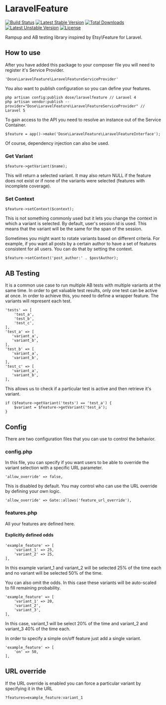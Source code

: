 # LaravelFeature

[![Build Status](https://travis-ci.org/MattStypa/LaravelFeature.svg?branch=master)](https://travis-ci.org/SpartzInc/LaravelFeature)
[![Latest Stable Version](https://poser.pugx.org/dose/laravelfeature/v/stable)](https://packagist.org/packages/dose/laravelfeature)
[![Total Downloads](https://poser.pugx.org/dose/laravelfeature/downloads)](https://packagist.org/packages/dose/laravelfeature)
[![Latest Unstable Version](https://poser.pugx.org/dose/laravelfeature/v/unstable)](https://packagist.org/packages/dose/laravelfeature)
[![License](https://poser.pugx.org/dose/laravelfeature/license)](https://packagist.org/packages/dose/laravelfeature)

Rampup and AB testing library inspired by Etsy\Feature for Laravel.

## How to use
After you have added this package to your composer file you will need to register it's Service Provider.
```
'Dose\LaravelFeature\LaravelFeatureServiceProvider'
```

You also want to publish configuration so you can define your features.
```
php artisan config:publish dose/laravelfeature // Laravel 4
php artisan vendor:publish --provider="Dose\LaravelFeature\LaravelFeatureServiceProvider" // Laravel 5
```

To gain access to the API you need to resolve an instance out of the Service Container.
```
$feature = app()->make('Dose\LaravelFeature\LaravelFeatureInterface');
```
Of course, dependency injection can also be used.

### Get Variant
```
$feature->getVariant($name);
```
This will return a selected variant. It may also return NULL if the feature does not exist or if none of the variants were selected (features with incomplete coverage).

### Set Context
```
$feature->setContext($context);
```
This is not something commonly used but it lets you change the context in which a variant is selected. By default, user's session id is used. This means that the variant will be the same for the span of the session.

Sometimes you might want to rotate variants based on different criteria. For example, if you want all posts by a certain author to have a set of features consistent for all users. You can do that by setting the context.
```
$feature->setContext('post_author:' . $postAuthor);
```

## AB Testing
It is a common use case to run multiple AB tests with multiple variants at the same time. In order to get valuable test results, only one test can be active at once. In order to achieve this, you need to define a wrapper feature. The variants will represent each test.
 ```
 'tests' => [
     'test_a',
     'test_b',
     'test_c',
 ],
 'test_a' => [
    'variant_a',
    'variant_b',
 ],
 'test_b' => [
    'variant_a',
    'variant_b',
 ],
 'test_c' => [
    'variant_a',
    'variant_b',
 ],
 ```
This allows us to check if a particular test is active and then retrieve it's variant.
```
if ($feature->getVariant('tests') == 'test_a') {
    $variant = $feature->getVariant('test_a');
}
```

## Config
There are two configuration files that you can use to control the behavior.

### config.php
In this file, you can specify if you want users to be able to override the variant selection with a specific URL parameter.
```
'allow_override' => false,
```
This is disabled by default. You may control who can use the URL override by defining your own logic.
```
'allow_override' => Gate::allows('feature_url_override'),
```

### features.php
All your features are defined here.

#### Explicitly defined odds
```
'example_feature' => [
    'variant_1' => 25,
    'variant_2' => 25,
],
```
In this example variant_1 and variant_2 will be selected 25% of the time each and no variant will be selected 50% of the time.

You can also omit the odds. In this case these variants will be auto-scaled to fill remaining probability.
```
'example_feature' => [
    'variant_1' => 20,
    'variant_2',
    'variant_3',
],
```
In this case, variant_1 will be select 20% of the time and variant_2 and variant_3 40% of the time each.

In order to specify a simple on/off feature just add a single variant.
```
'example_feature' => [
    'on' => 50,
],
```

## URL override
If the URL override is enabled you can force a particular variant by specifying it in the URL
```
?features=example_feature:variant_1
```
